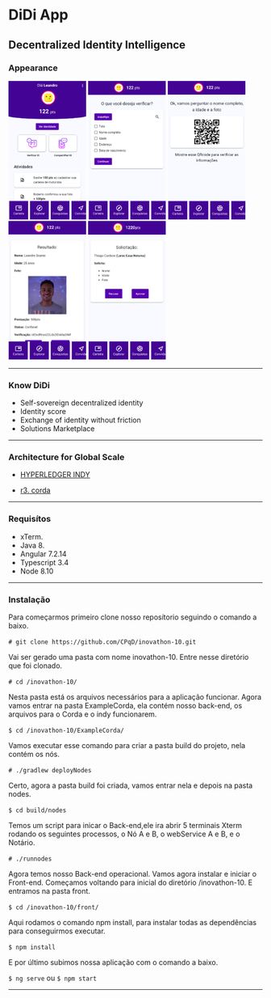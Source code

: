 # DiDi App

## Decentralized Identity Intelligence

### Appearance

<img src="img/1.png" width="154" height="274" title="Github Logo"> <img src="img/2.png" width="154" height="274" title="Github Logo"> <img src="img/3.png" width="154" height="274" title="Github Logo"> <img src="img/4.png" width="154" height="274" title="Github Logo"> <img src="img/5.png" width="154" height="274" title="Github Logo">

***

### Know DiDi

- Self-sovereign decentralized identity
- Identity score
- Exchange of identity without friction
- Solutions Marketplace

***
### Architecture for Global Scale

-  [HYPERLEDGER INDY](https://www.hyperledger.org/projects/hyperledger-indy)

-  [r3. corda](https://www.corda.net/index.html)
  
***
### Requisítos

- xTerm.
- Java 8.
- Angular 7.2.14
- Typescript 3.4
- Node 8.10

***

### Instalação

Para começarmos primeiro clone nosso reposítorio seguindo o comando a baixo. 

```# git clone https://github.com/CPqD/inovathon-10.git```

Vai ser gerado uma pasta com nome inovathon-10. Entre nesse diretório que foi clonado.

```# cd /inovathon-10/```

Nesta pasta está os arquivos necessários para a aplicação funcionar. Agora vamos entrar na pasta ExampleCorda, ela contém nosso back-end, os arquivos para o Corda e o indy funcionarem.  

```$ cd /inovathon-10/ExampleCorda/```

Vamos executar esse comando para criar a pasta build do projeto, nela contém os nós.

```# ./gradlew deployNodes```

Certo, agora a pasta build foi criada, vamos entrar nela e depois na pasta nodes.

```$ cd build/nodes```

Temos um script para inicar o Back-end,ele ira abrir 5 terminais Xterm rodando os seguintes processos, o Nó A e B, o webService A e B, e o Notário.

```# ./runnodes```

Agora temos nosso Back-end operacional. Vamos agora instalar e iniciar o Front-end.
Começamos voltando para inicial do diretório /inovathon-10. E entramos na pasta front.

```$ cd /inovathon-10/front/```

Aqui rodamos o comando npm install, para instalar todas as dependências para conseguirmos executar.

```$ npm install```

E por último subimos nossa aplicação com o comando a baixo.

```$ ng serve``` ou ```$ npm start```

***
